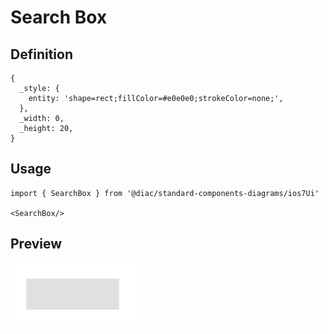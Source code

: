 # Search Box

## Definition

```
{
  _style: { 
    entity: 'shape=rect;fillColor=#e0e0e0;strokeColor=none;',
  },
  _width: 0,
  _height: 20,
}
```

## Usage

```
import { SearchBox } from '@diac/standard-components-diagrams/ios7Ui'

<SearchBox/>
```

## Preview

<img src="./search-box.png" width="200"/>
